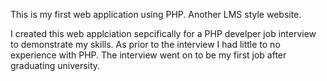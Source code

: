 This is my first web application using PHP. Another LMS style website.

I created this web applciation sepcifically for a PHP develper job interview to demonstrate my skills. As prior to the interview I had little to no experience with PHP.
The interview went on to be my first job after graduating university.
